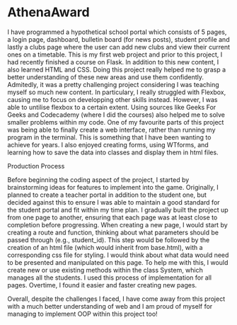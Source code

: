 # AthenaAward  

I have programmed a hypothetical school portal which consists of 5 pages, a login page, dashboard, bulletin board (for news posts), student profile and lastly a clubs page where the user can add new clubs and view their current ones on a timetable.
This is my first web project and prior to this project, I had recently finished a course on Flask. In addition to this new content, I also learned HTML and CSS. Doing this project really helped me to grasp a better understanding of these new areas and use them confidently. Admitedly, it was a pretty challenging project considering I was teaching myself so much new content. In particulary, I really struggled with Flexbox, causing me to focus on developping other skills instead. However, I was able to untilise flexbox to a certain extent. Using sources like Geeks For Geeks and Codecademy (where I did the courses) also helped me to solve smaller problems within my code. 
One of my favourite parts of this project was being able to finally create a web interface, rather than running my program in the terminal. This is something that I have been wanting to achieve for years. I also enjoyed creating forms, using WTforms, and learning how to save the data into classes and display them in html files. 


Production Process

Before beginning the coding aspect of the project, I started by brainstorming ideas for features to implement into the game. Originally, I planned to create a teacher portal in addition to the student one, but decided against this to ensure I was able to maintain a good standard for the student portal and fit within my time plan. 
I gradually built the project up from one page to another, ensuring that each page was at least close to completion before progressing. When creating a new page, I would start by creating a route and function, thinking about what parameters should be passed through (e.g., student_id). This step would be followed by the creation of an html file (which would inherit from base.html), with a corresponding css file for styling. I would think about what data would need to be presented and manipulated on this page. To help me with this, I would create new or use existing methods within the class System, which manages all the students. I used this process of implementation for all pages. Overtime, I found it easier and faster creating new pages.

Overall, despite the challenges I faced, I have come away from this project with a much better understanding of web and I am proud of myself for managing to implement OOP within this project too!
